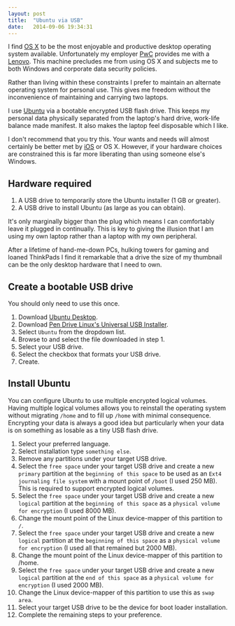 ```yaml
---
layout: post
title:  "Ubuntu via USB"
date:   2014-09-06 19:34:31
---
```


I find [OS X][] to be the most enjoyable and productive desktop operating system available.
Unfortunately my employer [PwC][] provides me with a [Lenovo][].
This machine precludes me from using OS X and subjects me to both Windows and corporate data security policies.

[OS X]: https://www.apple.com/osx
[PwC]: http://pwc.com.au
[Lenovo]: http://shop.lenovo.com/il/en/laptops/thinkpad/t-series/t440s

Rather than living within these constraints I prefer to maintain an alternate operating system for personal use.
This gives me freedom without the inconvenience of maintaining and carrying two laptops.

I use [Ubuntu][] via a bootable encrypted USB flash drive.
This keeps my personal data physically separated from the laptop's hard drive, work-life balance made manifest.
It also makes the laptop feel disposable which I like.

[Ubuntu]: http://www.ubuntu.com/desktop

I don't recommend that you try this.
Your wants and needs will almost certainly be better met by [iOS][] or OS X.
However, if your hardware choices are constrained this is far more liberating than using someone else's Windows.

[iOS]: https://www.apple.com/ios

## Hardware required

1. A USB drive to temporarily store the Ubuntu installer (1 GB or greater).
2. A USB drive to install Ubuntu (as large as you can obtain).

It's only marginally bigger than the plug which means I can comfortably leave it plugged in continually.
This is key to giving the illusion that I am using my own laptop rather than a laptop with my own peripheral.

After a lifetime of hand-me-down PCs, hulking towers for gaming and loaned ThinkPads I find it remarkable that a drive the size of my thumbnail can be the only desktop hardware that I need to own.

## Create a bootable USB drive

You should only need to use this once.

1. Download [Ubuntu Desktop][].
2. Download [Pen Drive Linux's Universal USB Installer][].
3. Select `Ubuntu` from the dropdown list.
4. Browse to and select the file downloaded in step 1.
5. Select your USB drive.
6. Select the checkbox that formats your USB drive.
7. Create.

[Ubuntu Desktop]: http://www.ubuntu.com/download/desktop
[Pen Drive Linux's Universal USB Installer]: http://www.pendrivelinux.com/universal-usb-installer-easy-as-1-2-3

## Install Ubuntu

You can configure Ubuntu to use multiple encrypted logical volumes.
Having multiple logical volumes allows you to reinstall the operating system without migrating `/home` and to fill up `/home` with minimal consequence.
Encrypting your data is always a good idea but particularly when your data is on something as losable as a tiny USB flash drive.

1. Select your preferred language.
2. Select installation type `something else`.
3. Remove any partitions under your target USB drive.
4. Select the `free space` under your target USB drive and create a new `primary` partition at the `beginning of this space` to be used as an `Ext4 journaling file system` with a mount point of `/boot` (I used 250 MB).
This is required to support encrypted logical volumes.
5. Select the `free space` under your target USB drive and create a new `logical` partition at the `beginning of this space` as a `physical volume for encryption` (I used 8000 MB).
6. Change the mount point of the Linux device-mapper of this partition to `/`.
7. Select the `free space` under your target USB drive and create a new `logical` partition at the `beginning of this space` as a `physical volume for encryption` (I used all that remained but 2000 MB).
8. Change the mount point of the Linux device-mapper of this partition to /home.
9. Select the `free space` under your target USB drive and create a new `logical` partition at the `end of this space` as a `physical volume for encryption` (I used 2000 MB).
10. Change the Linux device-mapper of this partition to use this as `swap area`.
11. Select your target USB drive to be the device for boot loader installation.
12. Complete the remaining steps to your preference.
